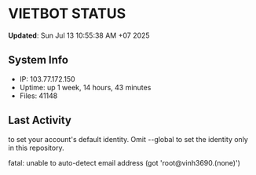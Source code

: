 # VIETBOT STATUS
**Updated**: Sun Jul 13 10:55:38 AM +07 2025

## System Info
- IP: 103.77.172.150
- Uptime: up 1 week, 14 hours, 43 minutes
- Files: 41148

## Last Activity

to set your account's default identity.
Omit --global to set the identity only in this repository.

fatal: unable to auto-detect email address (got 'root@vinh3690.(none)')
